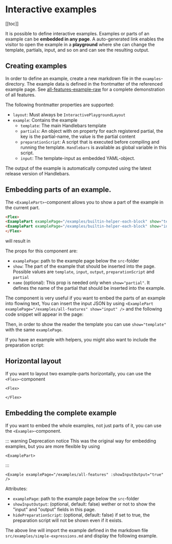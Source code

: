 # Interactive examples

[[toc]]

It is possible to define interactive examples. Examples or parts of an example can be **embedded in any page**. A
auto-generated link enables the visitor to open the example in a **playground** where she can change the template,
partials, input, and so on and can see the resulting output.

## Creating examples

In order to define an example, create a new markdown file in the `examples`-directory. The example data is defined in
the frontmatter of the referenced example page. See [all-features-example-raw](../examples/all-features.md) for a
complete demonstration of all features.

The following frontmatter properties are supported:

- `layout`: Must always be `InteractivePlaygroundLayout`
- `example`: Contains the example
  - `template`: The main Handlebars template
  - `partials`: An object with on property for each registered partial, the key is the partial-name, the value is the
    partial content
  - `preparationScript`: A script that is executed before compiling and running the template. `Handlebars` is available
    as global variable in this script.
  - `input`: The template-input as embedded YAML-object.

The output of the example is automatically computed using the latest release version of Handlebars.

## Embedding parts of an example.

The `<ExamplePart>`-component allows you to show a part of the example in the current part.

```md
<Flex>
<ExamplePart examplePage="/examples/builtin-helper-each-block" show="template"/>
<ExamplePart examplePage="/examples/builtin-helper-each-block" show="input"/>
</Flex>
```

will result in

<Flex>
<ExamplePart examplePage="/examples/builtin-helper-each-block" show="template"/>
<ExamplePart examplePage="/examples/builtin-helper-each-block" show="input"/>
</Flex>

The props for this component are:

- `examplePage`: path to the example page below the `src`-folder
- `show`: The part of the example that should be inserted into the page. Possible values are `template`, `input`,
  `output`, `preparationScript` and `partial`
- `name` (optional): This prop is needed only when `show="partial"`. It defines the name of the partial that should be
  inserted into the example.

The component is very useful if you want to embed the parts of an example into flowing text, You can insert the input
JSON by using `<ExamplePart examplePage="/examples/all-features" show="input" />` and the following code snippet will
appear in the page:  
<ExamplePart examplePage="/examples/all-features" show="input" />

Then, in order to show the reader the template you can use `show="template"` with the same `examplePage`.

<ExamplePart examplePage="/examples/all-features" show="template" />

If you have an example with helpers, you might also want to include the preparation script:

<ExamplePart examplePage="/examples/all-features" show="preparationScript" />

## Horizontal layout

If you want to layout two example-parts horizontally, you can use the `<Flex>`-component

```vue
<Flex>

</Flex>
```

## Embedding the complete example

If you want to embed the whole examples, not just parts of it, you can use the `<Example>`-component.

::: warning Deprecation notice This was the original way for embedding examples, but you are more flexible by using

`<ExamplePart>`

:::

```vue
<Example examplePage="/examples/all-features" :showInputOutput="true" />
```

Attributes:

- `examplePage`: path to the example page below the `src`-folder
- `showInputOutput`: (optional, default: false) wether or not to show the "input" and "output" fields in this page.
- `hidePreparationScript`: (optional, default: false) if set to true, the preparation script will not be shown even if
  it exists.

The above line will import the example defined in the markdown file `src/examples/simple-expressions.md` and display the
following example.

<Example examplePage="/examples/all-features" :showInputOutput="true" />

